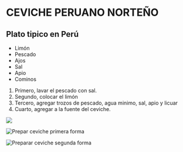 # CEVICHE PERUANO NORTEÑO

## Plato tipico en Perú

- Limón
- Pescado
- Ajos
- Sal
- Apio
- Cominos

1. Primero, lavar el pescado con sal.
2. Segundo, colocar el limón
3. Tercero, agregar trozos de pescado, agua minimo, sal, apio y licuar
4. Cuarto, agregar a la fuente del ceviche.

<img src="https://th.bing.com/th/id/OIP.76bbP1osM3u9iusZqXpQiAHaD4?w=177&h=104&c=7&bgcl=5c0744&r=0&o=6&pid=13.1">

![Prepar ceviche primera forma](https://th.bing.com/th?&id=OVP.RvId4fxaHMhAwBT88uYOCwEsDh&w=326&h=183&c=7&pid=2.1&rs=1)

![Preparar ceviche segunda forma](https://th.bing.com/th?&id=OVP.pbaoqq1O1sJX29htPwgEgwHgFo&w=326&h=183&c=7&pid=2.1&rs=1)
